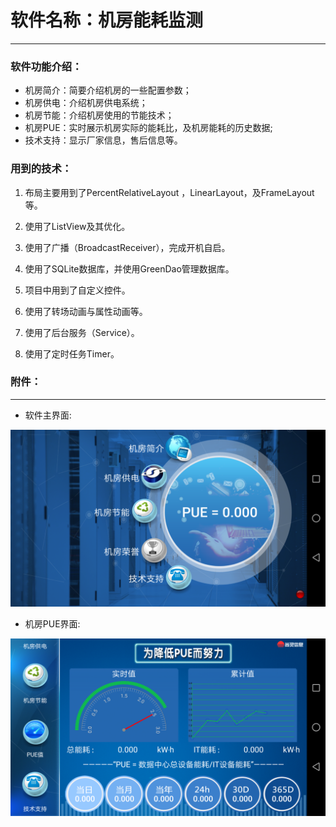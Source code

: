 # 软件名称：机房能耗监测

---


### 软件功能介绍：
- 机房简介：简要介绍机房的一些配置参数；
- 机房供电：介绍机房供电系统；
- 机房节能：介绍机房使用的节能技术；
- 机房PUE：实时展示机房实际的能耗比，及机房能耗的历史数据;
- 技术支持：显示厂家信息，售后信息等。


### 用到的技术：

1. 布局主要用到了PercentRelativeLayout ，LinearLayout，及FrameLayout等。

2. 使用了ListView及其优化。

3. 使用了广播（BroadcastReceiver），完成开机自启。

4. 使用了SQLite数据库，并使用GreenDao管理数据库。

5. 项目中用到了自定义控件。

6. 使用了转场动画与属性动画等。

7. 使用了后台服务（Service）。

8. 使用了定时任务Timer。


### 附件：


---

- 软件主界面:


![Alt text](https://github.com/Qiyeah/PowerMonitor/blob/master/Screenshot_20170628-124920.png)


- 机房PUE界面:


![Alt text](https://github.com/Qiyeah/PowerMonitor/blob/master/Screenshot_20170628-124858.png)
